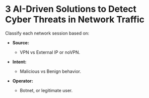 # 3 AI-Driven Solutions to Detect Cyber Threats in Network Traffic

Classify each network session based on:

- **Source:**
  - VPN vs External IP or noVPN.

- **Intent:**
  - Malicious vs Benign behavior.

- **Operator:**
  - Botnet, or legitimate user.
